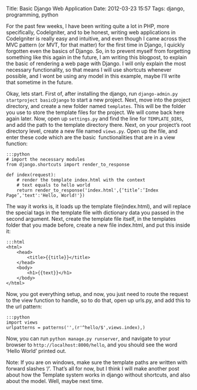 Title: Basic Django Web Application
Date: 2012-03-23 15:57
Tags: django, programming, python

For the past few weeks, I have been writing quite a lot in PHP, more
specifically, CodeIgniter, and to be honest, writing web applications in
CodeIgniter is really easy and intuitive, and even though I came across
the MVC pattern (or MVT, for that matter) for the first time in Django,
I quickly forgotten even the basics of Django. So, in to prevent myself
from forgetting something like this again in the future, I am writing
this blogpost, to explain the basic of rendering a web page with Django.
I will only explain the most necessary functionality, so that means I
will use shortcuts whenever possible, and I wont be using any model in
this example, maybe I’ll write that sometime in the future.

Okay, lets start. First of, after installing the django, run
`django-admin.py startproject basicDjango` to start a new project. Next,
move into the project directory, and create a new folder named
`templates`. This will be the folder you use to store the template files
for the project. We will come back here again later. Now, open up
`settings.py` and find the line for `TEMPLATE_DIRS`, and add the path to
the template directory there. Next, on your project’s root directory
level, create a new file named `views.py`. Open up the file, and enter
these code which are the basic  functionalities that are in a view
function:

    :::python
    # import the necessary modules
    from django.shortcuts import render_to_response

    def index(request):
        # render the template index.html with the context
        # text equals to hello world
        return render_to_response('index.html',{‘title’:’Index Page’,'text':'Hello, World!'})

The way it works is, it loads up the template file(index.html), and will
replace the special tags in the template file with dictionary data you
passed in the second argument. Next, create the template file itself, in
the templates folder that you made before, create a new file index.html,
and put this inside it:

    :::html
    <html>
        <head>
            <title>{{title}}</title>
        </head>
        <body>
            <h1>{{text}}</h1>
        </body>
    </html>

Now, you got everything setup, and now, you just need to route the
request to the view function to handle, so to do that, open up urls.py,
and add this to the url pattern:

    :::python
    import views
    urlpatterns = patterns('',(r'^hello/$',views.index),)

Now, you can run `python manage.py runserver`, and navigate to your
browser to `http://localhost:8000/hello`, and you should see the word
‘Hello World’ printed out.

Note: If you are on windows, make sure the template paths are written
with forward slashes ‘/’. That’s all for now, but I think I will make
another post about how the Template system works in django without
shortcuts, and also about the model. Well, maybe next time.